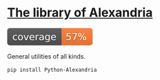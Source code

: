 # [The library of Alexandria](https://alopezrivera-docs.github.io/alexandria/)

![alt text](tests/coverage/coverage.svg ".coverage available in tests/coverage/")

General utilities of all kinds.

    pip install Python-Alexandria
